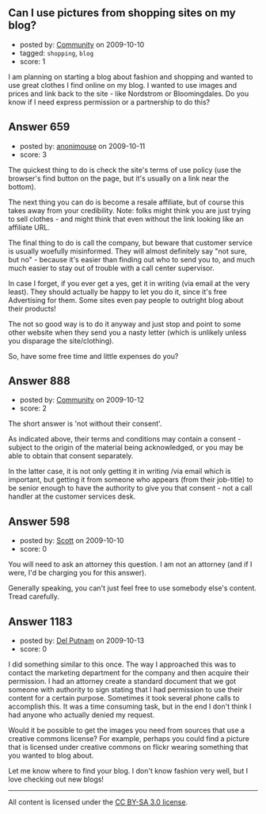 ## Can I use pictures from shopping sites on my blog?

- posted by: [Community](https://stackexchange.com/users/-1/-1-community) on 2009-10-10
- tagged: `shopping`, `blog`
- score: 1

I am planning on starting a blog about fashion and shopping and wanted to use great clothes I find online on my blog. I wanted to use images and prices and link back to the site - like Nordstrom or Bloomingdales. Do you know if I need express permission or a partnership to do this?


## Answer 659

- posted by: [anonimouse](https://stackexchange.com/users/-1/380-anonimouse) on 2009-10-11
- score: 3

The quickest thing to do is check the site's terms of use policy (use the browser's find button on the page, but it's usually on a link near the bottom).

The next thing you can do is become a resale affiliate, but of course this takes away from your credibility. Note: folks might think you are just trying to sell clothes - and might think that even without the link looking like an affiliate URL.

The final thing to do is call the company, but beware that customer service is usually woefully misinformed. They will almost definitely say "not sure, but no" - because it's easier than finding out who to send you to, and much much easier to stay out of trouble with a call center supervisor.

In case I forget, if you ever get a yes, get it in writing (via email at the very least). They should actually be happy to let you do it, since it's free Advertising for them. Some sites even pay people to outright blog about their products!

The not so good way is to do it anyway and just stop and point to some other website when they send you a nasty letter (which is unlikely unless you disparage the site/clothing).

So, have some free time and little expenses do you?


## Answer 888

- posted by: [Community](https://stackexchange.com/users/-1/-1-community) on 2009-10-12
- score: 2

The short answer is 'not without their consent'.

As indicated above, their terms and conditions may contain a consent - subject to the origin of the material being acknowledged, or you may be able to obtain that consent separately.  

In the latter case, it is not only getting it in writing /via email which is important, but getting it from someone who appears (from their job-title) to be senior enough to have the authority to give you that consent - not a call handler at the customer services desk.


## Answer 598

- posted by: [Scott](https://stackexchange.com/users/-1/88-scott) on 2009-10-10
- score: 0

You will need to ask an attorney this question.  I am not an attorney (and if I were, I'd be charging you for this answer).

Generally speaking, you can't just feel free to use somebody else's content.  Tread carefully.


## Answer 1183

- posted by: [Del Putnam](https://stackexchange.com/users/-1/671-del-putnam) on 2009-10-13
- score: 0

I did something similar to this once.  The way I approached this was to contact the marketing department for the company and then acquire their permission.  I had an attorney create a standard document that we got someone with authority to sign stating that I had permission to use their content for a certain purpose.  Sometimes it took several phone calls to accomplish this.  It was a time consuming task, but in the end I don't think I had anyone who actually denied my request.

Would it be possible to get the images you need from sources that use a creative commons license?  For example, perhaps you could find a picture that is licensed under creative commons on flickr wearing something that you wanted to blog about.

Let me know where to find your blog.  I don't know fashion very well, but I love checking out new blogs!



---

All content is licensed under the [CC BY-SA 3.0 license](https://creativecommons.org/licenses/by-sa/3.0/).
